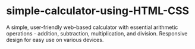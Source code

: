 # simple-calculator-using-HTML-CSS
A simple, user-friendly web-based calculator with essential arithmetic operations - addition, subtraction, multiplication, and division. Responsive design for easy use on various devices.

